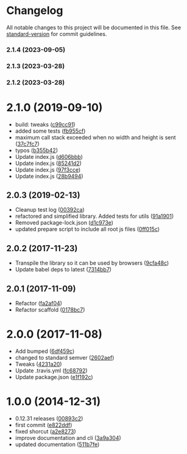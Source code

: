 # Changelog

All notable changes to this project will be documented in this file. See [standard-version](https://github.com/conventional-changelog/standard-version) for commit guidelines.

### 2.1.4 (2023-09-05)

### 2.1.3 (2023-03-28)

### 2.1.2 (2023-03-28)

<a name="2.1.0"></a>
# 2.1.0 (2019-09-10)

* build: tweaks ([c99cc91](https://github.com/Kikobeats/aspect-ratio/commit/c99cc91))
* added some tests ([fb955cf](https://github.com/Kikobeats/aspect-ratio/commit/fb955cf))
* maximum call stack exceeded when no width and height is sent ([37c7fc7](https://github.com/Kikobeats/aspect-ratio/commit/37c7fc7))
* typos ([b355b42](https://github.com/Kikobeats/aspect-ratio/commit/b355b42))
* Update index.js ([d606bbb](https://github.com/Kikobeats/aspect-ratio/commit/d606bbb))
* Update index.js ([85241d2](https://github.com/Kikobeats/aspect-ratio/commit/85241d2))
* Update index.js ([97f3cce](https://github.com/Kikobeats/aspect-ratio/commit/97f3cce))
* Update index.js ([28b9494](https://github.com/Kikobeats/aspect-ratio/commit/28b9494))



<a name="2.0.3"></a>
## 2.0.3 (2019-02-13)

* Cleanup test log ([00392ca](https://github.com/Kikobeats/aspect-ratio/commit/00392ca))
* refactored and simplified library. Added tests for utils ([91a1901](https://github.com/Kikobeats/aspect-ratio/commit/91a1901))
* Removed package-lock.json ([d1c973e](https://github.com/Kikobeats/aspect-ratio/commit/d1c973e))
* updated prepare script to include all root js files ([0ff015c](https://github.com/Kikobeats/aspect-ratio/commit/0ff015c))



<a name="2.0.2"></a>
## 2.0.2 (2017-11-23)

* Transpile the library so it can be used by browsers ([9cfa48c](https://github.com/Kikobeats/aspect-ratio/commit/9cfa48c))
* Update babel deps to latest ([7314bb7](https://github.com/Kikobeats/aspect-ratio/commit/7314bb7))



<a name="2.0.1"></a>
## 2.0.1 (2017-11-09)

* Refactor ([fa2af04](https://github.com/Kikobeats/aspect-ratio/commit/fa2af04))
* Refactor scaffold ([0178bc7](https://github.com/Kikobeats/aspect-ratio/commit/0178bc7))



<a name="2.0.0"></a>
# 2.0.0 (2017-11-08)

* Add bumped ([6df459c](https://github.com/Kikobeats/aspect-ratio/commit/6df459c))
* changed to standard semver ([2602aef](https://github.com/Kikobeats/aspect-ratio/commit/2602aef))
* Tweaks ([4231a20](https://github.com/Kikobeats/aspect-ratio/commit/4231a20))
* Update .travis.yml ([fc68792](https://github.com/Kikobeats/aspect-ratio/commit/fc68792))
* Update package.json ([e1f192c](https://github.com/Kikobeats/aspect-ratio/commit/e1f192c))



<a name="1.0.0"></a>
# 1.0.0 (2014-12-31)

* 0.12.31 releases ([00893c2](https://github.com/Kikobeats/aspect-ratio/commit/00893c2))
* first commit ([e822ddf](https://github.com/Kikobeats/aspect-ratio/commit/e822ddf))
* fixed shorcut ([a2e8273](https://github.com/Kikobeats/aspect-ratio/commit/a2e8273))
* improve documentation and cli ([3a9a304](https://github.com/Kikobeats/aspect-ratio/commit/3a9a304))
* updated documentation ([511b7fe](https://github.com/Kikobeats/aspect-ratio/commit/511b7fe))
